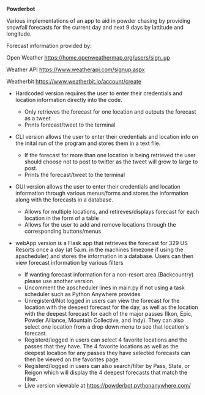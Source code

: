 **Powderbot**

Various implementations of an app to aid in powder chasing by providing snowfall forecasts for the current day and next 9 days by lattitude and longitude.

Forecast information provided by:

  Open Weather  https://home.openweathermap.org/users/sign_up
  
  Weather API   https://www.weatherapi.com/signup.aspx
  
  Weatherbit    https://www.weatherbit.io/account/create

- Hardcoded version requires the user to enter their credentials and location information directly into the code.
  - Only retrieves the forecast for one location and outputs the forecast as a tweet
  - Prints forecast/tweet to the terminal

- CLI version allows the user to enter their credentials and location info on the inital run of the program and stores them in a text file.
  - If the forecast for more than one location is being retrieved the user should choose not to post to twitter as the tweet will grow to large to post.
  - Prints the forecast/tweet to the terminal
  
- GUI version allows the user to enter their credentials and location information through various menus/forms and stores the information along with the forecasts in a database.
  - Allows for multiple locations, and retireves/displays forecast for each location in the form of a table
  - Allows for the user to add and remove locations through the corresponding buttons/menus

- webApp version is a Flask app that retrieves the forecast for 329 US Resorts once a day (at 5a.m. in the machines timezone if using the apscheduler) and stores the information 
  in a database.  Users can then view forecast information by various filters
  - If wanting forecast information for a non-resort area (Backcountry) please use another version.
  - Uncomment the apscheduler lines in main.py if not using a task scheduler such as Python Anywhere provides 
  - Unregisterd/Not logged in users can view the forecast for the location with the deepest forecast for the day, as well as the location with the deepest forecast for each of the     major passes (Ikon, Epic, Powder Alliance, Mountain Collective, and Indy).  They can also select one location from a drop down menu to see that location's forecast.
  - Registerd/logged in users can select 4 favorite locations and the passes that they have.  The 4 favorite locations as well as the deepest location for any passes they have
    selected forecasts can then be viewed on the favorites page.
  - Registerd/logged in users can also search/filter by Pass, State, or Reigon which will display the 4 deepest forecasts that match the filter.
  - Live version viewable at https://powderbot.pythonanywhere.com/
